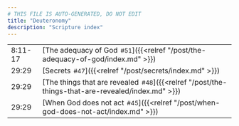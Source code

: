 ```yaml
---
# THIS FILE IS AUTO-GENERATED, DO NOT EDIT
title: "Deuteronomy"
description: "Scripture index"
---
```


|  |  |
| --- | --- |
| 8:11-17 | [The adequacy of God<span style="font-size:smaller; padding-left:0.5em;">#51</span>]({{<relref "/post/the-adequacy-of-god/index.md" >}}) |
| 29:29 | [Secrets<span style="font-size:smaller; padding-left:0.5em;">#47</span>]({{<relref "/post/secrets/index.md" >}}) |
| 29:29 | [The things that are revealed<span style="font-size:smaller; padding-left:0.5em;">#48</span>]({{<relref "/post/the-things-that-are-revealed/index.md" >}}) |
| 29:29 | [When God does not act<span style="font-size:smaller; padding-left:0.5em;">#45</span>]({{<relref "/post/when-god-does-not-act/index.md" >}}) |
